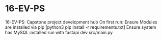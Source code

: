 # 16-EV-PS
16-EV-PS: Capstone project development hub
  On first run: 
  Ensure Modules are installed via pip [python3 pip install -r requirements.txt]
  Ensure system has MySQL installed
  run with fastapi dev src/main.py